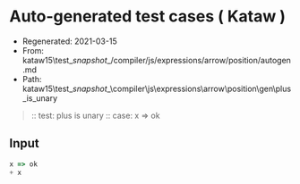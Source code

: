 # Auto-generated test cases ( Kataw )
- Regenerated: 2021-03-15
- From: kataw15\test\__snapshot__/compiler/js/expressions/arrow/position/autogen.md
- Path: kataw15\test\__snapshot__\compiler\js\expressions\arrow\position\gen\plus_is_unary
> :: test: plus is unary
> :: case: x => ok
## Input

`````js
x => ok
+ x
`````
